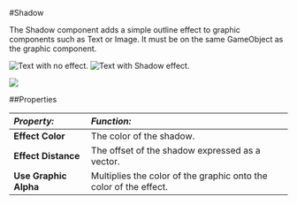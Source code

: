 #Shadow

The Shadow component adds a simple outline effect to graphic components such as Text or Image. It must be on the same GameObject as the graphic component.

![Text with no effect.](../uploads/Main/UI_TextExample.png)
![Text with Shadow effect.](../uploads/Main/UI_ShadowExample.png)

![](../uploads/Main/UI_ShadowInspector.png)

##Properties

|**_Property:_** |**_Function:_** |
|:---|:---|
|__Effect Color__ | The color of the shadow. |
|__Effect Distance__ | The offset of the shadow expressed as a vector. |
|__Use Graphic Alpha__ | Multiplies the color of the graphic onto the color of the effect. |
